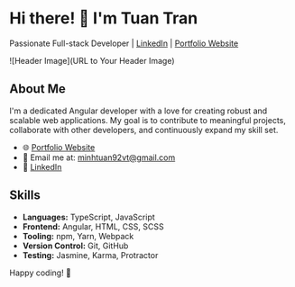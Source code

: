 # Hi there! 👋 I'm Tuan Tran

Passionate Full-stack Developer | [LinkedIn](https://www.linkedin.com/in/minhtuan92vt) | [Portfolio Website](https://minhtuan92.github.io/porfolio)

![Header Image](URL to Your Header Image)

## About Me

I'm a dedicated Angular developer with a love for creating robust and scalable web applications. My goal is to contribute to meaningful projects, collaborate with other developers, and continuously expand my skill set.

- 🌐 [Portfolio Website](https://minhtuan92.github.io/porfolio)
- 📧 Email me at: [minhtuan92vt@gmail.com](mailto:minhtuan92vt@gmail.com)
- 💼 [LinkedIn](https://www.linkedin.com/in/minhtuan92vt)

## Skills

- **Languages:** TypeScript, JavaScript
- **Frontend:** Angular, HTML, CSS, SCSS
- **Tooling:** npm, Yarn, Webpack
- **Version Control:** Git, GitHub
- **Testing:** Jasmine, Karma, Protractor

Happy coding! 🚀
